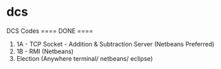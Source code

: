 # dcs
DCS Codes
==== DONE ====
1. 1A - TCP Socket - Addition & Subtraction Server (Netbeans Preferred)
2. 1B - RMI (Netbeans)
3. Election (Anywhere terminal/ netbeans/ eclipse)